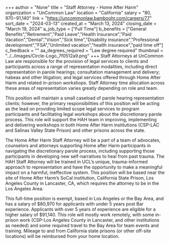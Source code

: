 +++
author = "None"
title = "Staff Attorney - Home After Harm"
organization = "UnCommon Law"
location = "California"
salary = "$80,970-$91,140"
link = "https://uncommonlaw.bamboohr.com/careers/77"
sort_date = "2024-03-13"
created_at = "March 13, 2024"
closing_date = "March 19, 2024"
a_job_type = ["Full Time"]
b_benefits = ["General Benefits","Retirement","Paid Leave","Health Insurance","Paid Vacation","Dental","Vision","Sick time","Disability insurance","Professional development","FSA","Unlimited vacation","health insurance","paid time off"]
c_feedback = ""
aa_degrees_required = "Law degree required"
thumbnail = "../../images/Circle-Logo_7f0512a9.png"
+++
Staff Attorneys at UnCommon Law are responsible for the provision of legal services to clients and participants across a range of representation modalities, including direct representation in parole hearings; consultation management and delivery; habeas and other litigation; and legal services offered through Home After Harm and related in-prison workshops. Staff Attorney time allocation across these areas of representation varies greatly depending on role and team.



This position will maintain a small caseload of parole hearing representation clients; however, the primary responsibilities of this position will be acting as the lead on providing limited scope legal services to program participants and facilitating legal workshops about the discretionary parole process. This role will support the HAH team in improving, implementing and delivering workshops in both Home After Harm institutions (CSP-LAC and Salinas Valley State Prison) and other prisons across the state.



The Home After Harm Staff Attorney will be a part of a team of advocates, counselors and attorneys supporting Home after Harm participants in navigating the discretionary parole process, including supporting those participants in developing new self-narratives to heal from past trauma. The HAH Staff Attorney will be trained in UCL’s unique, trauma-informed approach to representation and have the opportunity to make a meaningful impact on a harmful, ineffective system. This position will be based near the site of Home After Harm’s SoCal institution, California State Prison, Los Angeles County in Lancaster, CA, which requires the attorney to be in the Los Angeles Area. 



This full-time position is exempt, based in Los Angeles or the Bay Area, and has a salary of $80,970 for applicants with under 5 years post Bar experience. Applicants with over 5 years of experience are eligible for a higher salary of $91,140. This role will mostly work remotely, with some in-prison work (CSP-Los Angeles County in Lancaster, and other institutions as needed) and some required travel to the Bay Area for team events and training. Mileage to and from California state prisons (or other off-site locations) will be reimbursed from your home location.